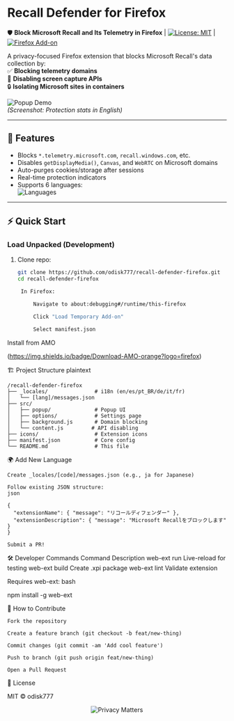 # Recall Defender for Firefox  

🛡️ **Block Microsoft Recall and Its Telemetry in Firefox** | [![License: MIT](https://img.shields.io/badge/License-MIT-yellow.svg)](LICENSE) | [![Firefox Add-on](https://img.shields.io/amo/v/recall-defender?color=orange)](https://addons.mozilla.org/firefox/addon/recall-defender/)  

A privacy-focused Firefox extension that blocks Microsoft Recall's data collection by:  
✅ **Blocking telemetry domains**  
🚫 **Disabling screen capture APIs**  
🔒 **Isolating Microsoft sites in containers**  

![Popup Demo](screenshots/popup-en.png)  
*(Screenshot: Protection stats in English)*  

---

## 🌟 Features  
- Blocks `*.telemetry.microsoft.com`, `recall.windows.com`, etc.  
- Disables `getDisplayMedia()`, `Canvas`, and `WebRTC` on Microsoft domains  
- Auto-purges cookies/storage after sessions  
- Real-time protection indicators  
- Supports 6 languages:  
  ![Languages](https://img.shields.io/badge/Languages-6-blue?style=flat&logo=google-translate)  

---

## ⚡ Quick Start  

### Load Unpacked (Development)  
1. Clone repo:  
   ```bash
   git clone https://github.com/odisk777/recall-defender-firefox.git
   cd recall-defender-firefox

    In Firefox:

        Navigate to about:debugging#/runtime/this-firefox

        Click "Load Temporary Add-on"

        Select manifest.json

Install from AMO

(https://img.shields.io/badge/Download-AMO-orange?logo=firefox)


🏗️ Project Structure
plaintext
	
	/recall-defender-firefox
	├── _locales/               # i18n (en/es/pt_BR/de/it/fr)
	│   └── [lang]/messages.json
	├── src/
	│   ├── popup/              # Popup UI
	│   ├── options/            # Settings page
	│   ├── background.js       # Domain blocking
	│   └── content.js         # API disabling
	├── icons/                  # Extension icons
	├── manifest.json           # Core config
	└── README.md               # This file

🌍 Add New Language

    Create _locales/[code]/messages.json (e.g., ja for Japanese)

    Follow existing JSON structure:
    json

    {
      "extensionName": { "message": "リコールディフェンダー" },
      "extensionDescription": { "message": "Microsoft Recallをブロックします" }
    }

    Submit a PR!

🛠️ Developer Commands
Command	Description
web-ext run	Live-reload for testing
web-ext build	Create .xpi package
web-ext lint	Validate extension

Requires web-ext:
bash

npm install -g web-ext

🤝 How to Contribute

    Fork the repository

    Create a feature branch (git checkout -b feat/new-thing)

    Commit changes (git commit -am 'Add cool feature')

    Push to branch (git push origin feat/new-thing)

    Open a Pull Request

📜 License

MIT © odisk777
<p align="center"> <img src="https://img.shields.io/badge/Privacy%20Matters-✓-green?style=for-the-badge" alt="Privacy Matters"> </p> 

